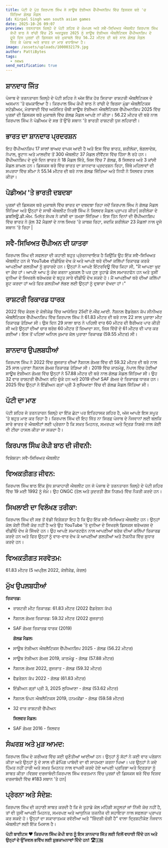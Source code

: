 ```yaml
---
title: ਪੱਟੀ ਦੇ ਪੁੱਤ ਕਿਰਪਾਲ ਸਿੰਘ ਨੇ ਸਾਊਥ ਏਸ਼ੀਅਨ ਚੈਂਪੀਅਨਸ਼ਿਪ ਵਿੱਚ ਡਿਸਕਸ ਥਰੋ 'ਚ
  ਜਿੱਤਿਆ ਗੋਲਡ ਮੈਡਲ
id: Kirpal Singh won south asian games
date: 2025-10-26 09:07
preview: ਤਰਨਤਾਰਨ ਜ਼ਿਲ੍ਹੇ ਦੇ ਪੱਟੀ ਸ਼ਹਿਰ ਦੇ ਜੰਮਪਲ ਅਤੇ ਸਵੈ-ਸਿਖਿਅਤ ਐਥਲੀਟ ਕਿਰਪਾਲ ਸਿੰਘ
  ਕੇਪੀ ਬਾਠ ਨੇ ਰਾਂਚੀ ਵਿੱਚ 25 ਅਕਤੂਬਰ 2025 ਨੂੰ ਸਾਊਥ ਏਸ਼ੀਅਨ ਐਥਲੈਟਿਕਸ ਚੈਂਪੀਅਨਸ਼ਿਪ ਦੇ
  ਦੂਜੇ ਦਿਨ ਪੁਰਸ਼ਾਂ ਦੀ ਡਿਸਕਸ ਥਰੋ ਮੁਕਾਬਲੇ ਵਿੱਚ 56.22 ਮੀਟਰ ਦੀ ਥਰੋ ਨਾਲ ਗੋਲਡ ਮੈਡਲ
  ਜਿੱਤ ਕੇ ਪੰਜਾਬ ਅਤੇ ਭਾਰਤ ਦਾ ਮਾਣ ਵਧਾਇਆ ਹੈ।
image: /assets/uploads/1000032179.jpg
author: PattiBytes
tags:
  - news
send_notification: true
---
```

## ਸ਼ਾਨਦਾਰ ਜਿੱਤ﻿

ਪੰਜਾਬ ਦੇ ਤਰਨਤਾਰਨ ਜ਼ਿਲ੍ਹੇ ਦੇ ਪੱਟੀ ਸ਼ਹਿਰ ਨੇ ਅੱਜ ਇੱਕ ਹੋਰ ਸਿਤਾਰਾ ਰਾਸ਼ਟਰੀ ਐਥਲੈਟਿਕਸ ਦੇ ਅਸਮਾਨ 'ਤੇ ਚਮਕਾਇਆ ਹੈ। ਕਿਰਪਾਲ ਸਿੰਘ ਕੇਪੀ ਬਾਠ ਨੇ ਰਾਂਚੀ ਦੇ ਬਿਰਸਾ ਮੁੰਡਾ ਐਥਲੈਟਿਕਸ ਸਟੇਡੀਅਮ, ਮੋਰਾਬਾਦੀ ਵਿੱਚ ਅਯੋਜਿਤ ਚੌਥੀ ਸਾਊਥ ਏਸ਼ੀਅਨ ਐਥਲੈਟਿਕਸ ਚੈਂਪੀਅਨਸ਼ਿਪ 2025 ਵਿੱਚ ਪੁਰਸ਼ਾਂ ਦੀ ਡਿਸਕਸ ਥਰੋ ਮੁਕਾਬਲੇ ਵਿੱਚ ਗੋਲਡ ਮੈਡਲ ਆਪਣੇ ਨਾਂ ਕੀਤਾ। 56.22 ਮੀਟਰ ਦੀ ਥਰੋ ਨਾਲ ਕਿਰਪਾਲ ਸਿੰਘ ਨੇ ਪੋਡੀਅਮ ਦੇ ਸਭ ਤੋਂ ਉੱਚੇ ਸਥਾਨ 'ਤੇ ਭਾਰਤੀ ਰਾਸ਼ਟਰੀ ਧੁਜ ਲਹਿਰਾਈ।﻿

## ਭਾਰਤ ਦਾ ਸ਼ਾਨਦਾਰ ਪ੍ਰਦਰਸ਼ਨ﻿

ਇਹ ਚੈਂਪੀਅਨਸ਼ਿਪ 17 ਸਾਲਾਂ ਬਾਅਦ ਵਾਪਸ ਆਈ ਹੈ ਅਤੇ ਇਸ ਵਿੱਚ ਭਾਰਤ, ਸ਼ਰੀਲੰਕਾ, ਬੰਗਲਾਦੇਸ਼, ਨੇਪਾਲ, ਭੂਟਾਨ ਅਤੇ ਮਾਲਦੀਵ ਤੋਂ 300 ਐਥਲੀਟ 37 ਮੈਡਲ ਈਵੈਂਟਸ ਵਿੱਚ ਹਿੱਸਾ ਲੈ ਰਹੇ ਹਨ। ਚੈਂਪੀਅਨਸ਼ਿਪ ਦੇ ਦੂਜੇ ਦਿਨ ਭਾਰਤ ਨੇ 18 ਮੈਡਲ ਜਿੱਤੇ, ਜਿਸ ਵਿੱਚ 7 ਗੋਲਡ, 8 ਸਿਲਵਰ ਅਤੇ 3 ਕਾਂਸੀ ਮੈਡਲ ਸ਼ਾਮਲ ਹਨ। ਡਿਸਕਸ ਥਰੋ ਵਿੱਚ ਭਾਰਤ ਦਾ ਸ਼ਾਨਦਾਰ ਪ੍ਰਦਰਸ਼ਨ ਰਿਹਾ, ਜਿੱਥੇ ਮਹਿਲਾਵਾਂ ਦੀ ਸਪਰਧਾ ਵਿੱਚ ਸੀਮਾ ਨੇ 55.14 ਮੀਟਰ ਦੀ ਥਰੋ ਨਾਲ ਗੋਲਡ ਜਿੱਤਿਆ ਅਤੇ ਨਿਧੀ ਨੇ ਸਿਲਵਰ ਹਾਸਲ ਕੀਤਾ।﻿

## ਪੋਡੀਅਮ 'ਤੇ ਭਾਰਤੀ ਦਬਦਬਾ﻿

ਪੁਰਸ਼ਾਂ ਦੀ ਡਿਸਕਸ ਥਰੋ ਮੁਕਾਬਲੇ ਵਿੱਚ ਭਾਰਤ ਦਾ ਦਬਦਬਾ ਰਿਹਾ ਜਦੋਂ ਕਿਰਪਾਲ ਸਿੰਘ ਨੇ ਗੋਲਡ ਮੈਡਲ ਜਿੱਤਿਆ ਅਤੇ ਉਨ੍ਹਾਂ ਦੇ ਸਾਥੀ ਐਥਲੀਟ ਨਿਰਭੈ ਸਿੰਘ ਨੇ ਸਿਲਵਰ ਮੈਡਲ ਪ੍ਰਾਪਤ ਕੀਤਾ| ਸ਼ਰੀਲੰਕਾ ਦੇ ਡਬਲਿਊ.ਡੀ.ਐਮ. ਮਿਲੰਤ ਸੰਪਥ ਨੇ ਕਾਂਸੀ ਦਾ ਤਮਗਾ ਜਿੱਤਿਆ। ਇਸ ਤਿੱਨ ਦਿਨਾਂ ਦੀ ਚੈਂਪੀਅਨਸ਼ਿਪ ਵਿੱਚ ਭਾਰਤ ਨੇ ਕੁੱਲ 32 ਮੈਡਲਾਂ ਦੇ ਨਾਲ ਸਿਖਰ 'ਤੇ ਕਾਬਜ਼ ਰਿਹਾ, ਜਦਕਿ ਸ਼ਰੀਲੰਕਾ 23 ਮੈਡਲਾਂ ਨਾਲ ਦੂਜੇ ਸਥਾਨ 'ਤੇ ਰਿਹਾ |

## ਸਵੈ-ਸਿਖਿਅਤ ਚੈਂਪੀਅਨ ਦੀ ਯਾਤਰਾ﻿

ਕਿਰਪਾਲ ਸਿੰਘ ਦੀ ਸਫਲਤਾ ਦੀ ਕਹਾਣੀ ਬਹੁਤ ਪ੍ਰੇਰਨਾਦਾਇਕ ਹੈ ਕਿਉਂਕਿ ਉਹ ਇੱਕ ਸਵੈ-ਸਿਖਿਅਤ ਐਥਲੀਟ ਹਨ ਜੋ YouTube ਵੀਡੀਓਜ਼ ਦੇਖ ਕੇ ਅਤੇ ਆਪਣੇ ਥਰੋ ਦੀਆਂ ਕਲਿੱਪਾਂ ਰਿਕਾਰਡ ਕਰਕੇ ਆਪਣੀਆਂ ਗਲਤੀਆਂ ਨੂੰ ਸੁਧਾਰਦੇ ਹਨ। ਉਨ੍ਹਾਂ ਨੇ ਆਪਣੇ ਇੰਟਰਵਿਊ ਵਿੱਚ ਕਿਹਾ ਸੀ, "ਮੈਂ ਆਪਣਾ ਖੁਦ ਦਾ ਕੋਚ ਹਾਂ। ਆਪਣੇ ਆਪ ਨੂੰ ਕੋਚ ਕਰਨਾ ਮੁਸ਼ਕਲ ਹੈ ਪਰ ਹੁਣ ਤੁਹਾਡੇ ਕੋਲ ਸਮਾਰਟਫੋਨ ਹਨ ਅਤੇ ਤੁਸੀਂ ਦੁਨੀਆ ਦੇ ਸਿਖਰਲੇ ਥਰੋਅਰਜ਼ ਦੇ ਬਹੁਤ ਸਾਰੇ ਵੀਡੀਓ ਦੇਖ ਸਕਦੇ ਹੋ। ਮੈਂ ਆਪਣੀਆਂ ਥਰੋ ਦੀਆਂ ਕਲਿੱਪਾਂ ਸ਼ੂਟ ਕਰਦਾ ਹਾਂ ਅਤੇ ਫਿਰ ਗਲਤੀਆਂ ਲੱਭਣ ਲਈ ਉਨ੍ਹਾਂ ਨੂੰ ਦੁਬਾਰਾ ਦੇਖਦਾ ਹਾਂ।"

## ਰਾਸ਼ਟਰੀ ਰਿਕਾਰਡ ਧਾਰਕ﻿

2022 ਵਿੱਚ ਕੇਰਲ ਦੇ ਕੋਝੀਕੋਡ ਵਿੱਚ ਆਯੋਜਿਤ 25ਵੀਂ ਏ.ਐੱਫ.ਆਈ. ਨੈਸ਼ਨਲ ਫੈਡਰੇਸ਼ਨ ਕੱਪ ਸੀਨੀਅਰ ਐਥਲੈਟਿਕਸ ਚੈਂਪੀਅਨਸ਼ਿਪ ਵਿੱਚ ਕਿਰਪਾਲ ਸਿੰਘ ਨੇ 61.83 ਮੀਟਰ ਦੀ ਥਰੋ ਨਾਲ 22 ਸਾਲ ਪੁਰਾਣਾ ਮੀਟ ਰਿਕਾਰਡ ਤੋੜਿਆ ਸੀ। ਉਸ ਦਿਨ 29 ਸਾਲਾ ਬਾਠ ਨੇ ਪਹਿਲੀ ਵਾਰ 60 ਮੀਟਰ ਦੀ ਬੈਰੀਅਰ ਪਾਰ ਕੀਤੀ ਸੀ ਅਤੇ ਉਨ੍ਹਾਂ ਦੀਆਂ ਚਾਰ ਥਰੋਜ਼ 60 ਮੀਟਰ ਤੋਂ ਜ਼ਿਆਦਾ ਸਨ, ਜਿਸ ਵਿੱਚੋਂ ਦੋ 61 ਮੀਟਰ ਵੀ ਪਾਰ ਕਰ ਗਈਆਂ। ਇਸ ਤੋਂ ਪਹਿਲਾਂ ਅਨਿਲ ਕੁਮਾਰ ਕੋਲ ਪੁਰਾਣਾ ਰਿਕਾਰਡ (59.55 ਮੀਟਰ) ਸੀ।﻿

## ਸ਼ਾਨਦਾਰ ਉਪਲਬਧੀਆਂ﻿

ਕਿਰਪਾਲ ਸਿੰਘ ਨੇ 2022 ਵਿੱਚ ਗੁਜਰਾਤ ਦੀਆਂ ਨੈਸ਼ਨਲ ਗੇਮਜ਼ ਵਿੱਚ ਵੀ 59.32 ਮੀਟਰ ਦੀ ਥਰੋ ਨਾਲ 25 ਸਾਲ ਪੁਰਾਣਾ ਨੈਸ਼ਨਲ ਗੇਮਜ਼ ਰਿਕਾਰਡ ਤੋੜਿਆ ਸੀ। 2019 ਵਿੱਚ ਕਾਠਮੰਡੂ, ਨੇਪਾਲ ਵਿੱਚ ਹੋਈਆਂ ਸਾਊਥ ਏਸ਼ੀਅਨ ਗੇਮਜ਼ ਵਿੱਚ ਉਨ੍ਹਾਂ ਨੇ 57.88 ਮੀਟਰ ਦੀ ਥਰੋ ਨਾਲ ਗੋਲਡ ਮੈਡਲ ਜਿੱਤਿਆ ਸੀ। ਉਹ 32 ਵਾਰ ਰਾਸ਼ਟਰੀ ਚੈਂਪੀਅਨ ਰਹਿ ਚੁੱਕੇ ਹਨ ਅਤੇ 2019 ਦੀਆਂ SAF ਗੇਮਜ਼ ਦੇ ਰਿਕਾਰਡ ਧਾਰਕ ਹਨ। 2025 ਵਿੱਚ ਉਨ੍ਹਾਂ ਨੇ ਇੰਡੀਅਨ ਗ੍ਰਾਂ ਪ੍ਰੀ 3 ਲੁਧਿਆਣਾ ਵਿੱਚ ਵੀ ਗੋਲਡ ਮੈਡਲ ਜਿੱਤਿਆ ਸੀ।﻿

## ਪੱਟੀ ਦਾ ਮਾਣ﻿

ਪੱਟੀ ਸ਼ਹਿਰ ਜੋ ਤਰਨਤਾਰਨ ਜ਼ਿਲ੍ਹੇ ਦਾ ਇੱਕ ਛੋਟਾ ਪਰ ਇਤਿਹਾਸਕ ਸ਼ਹਿਰ ਹੈ, ਅੱਜ ਆਪਣੇ ਇਸ ਸਪੂਤ 'ਤੇ ਬਹੁਤ ਮਾਣ ਕਰ ਰਿਹਾ ਹੈ। ਕਿਰਪਾਲ ਸਿੰਘ ਦੀ ਇਹ ਜਿੱਤ ਨਾ ਸਿਰਫ਼ ਪੰਜਾਬ ਦੇ ਨੌਜਵਾਨਾਂ ਲਈ ਬਲਕਿ ਸਾਰੇ ਭਾਰਤ ਦੇ ਐਥਲੀਟਾਂ ਲਈ ਪ੍ਰੇਰਨਾ ਹੈ ਕਿ ਸਖ਼ਤ ਮਿਹਨਤ, ਸਮਰਪਣ ਅਤੇ ਦ੍ਰਿੜ ਨਿਸ਼ਚੇ ਨਾਲ ਕੋਈ ਵੀ ਟੀਚਾ ਹਾਸਲ ਕੀਤਾ ਜਾ ਸਕਦਾ ਹੈ।﻿

## ਕਿਰਪਾਲ ਸਿੰਘ ਕੇਪੀ ਬਾਠ ਦੀ ਜੀਵਨੀ:﻿

ਵਿਸ਼ੇਸ਼ਤਾ: ਸਵੈ-ਸਿਖਿਅਤ ਐਥਲੀਟ

## ਵਿਅਕਤੀਗਤ ਜੀਵਨ:﻿

ਕਿਰਪਾਲ ਸਿੰਘ ਬਾਠ ਇੱਕ ਸ਼ੁੱਧ ਸ਼ਾਕਾਹਾਰੀ ਐਥਲੀਟ ਹਨ ਜੋ ਪੰਜਾਬ ਦੇ ਤਰਨਤਾਰਨ ਜ਼ਿਲ੍ਹੇ ਦੇ ਪੱਟੀ ਸ਼ਹਿਰ ਵਿੱਚ 19 ਮਈ 1992 ਨੂੰ ਜੰਮੇ। ਉਹ ONGC (ਤੇਲ ਅਤੇ ਕੁਦਰਤੀ ਗੈਸ ਨਿਗਮ) ਵਿੱਚ ਨੌਕਰੀ ਕਰਦੇ ਹਨ।﻿

## ਸਿਖਲਾਈ ਦਾ ਵਿਲੱਖਣ ਤਰੀਕਾ:﻿

ਕਿਰਪਾਲ ਸਿੰਘ ਦੀ ਸਭ ਤੋਂ ਵੱਡੀ ਵਿਸ਼ੇਸ਼ਤਾ ਇਹ ਹੈ ਕਿ ਉਹ ਇੱਕ ਸਵੈ-ਸਿਖਿਅਤ ਐਥਲੀਟ ਹਨ। ਉਨ੍ਹਾਂ ਕੋਲ ਕੋਈ ਨਿੱਜੀ ਕੋਚ ਨਹੀਂ ਹੈ ਅਤੇ ਉਹ YouTube 'ਤੇ ਦੁਨੀਆ ਦੇ ਸਿਖਰਲੇ ਡਿਸਕਸ ਥਰੋਅਰਜ਼ ਦੇ ਵੀਡੀਓ ਦੇਖ ਕੇ ਸਿੱਖਦੇ ਹਨ। ਉਹ ਆਪਣੇ ਸਮਾਰਟਫੋਨ ਨਾਲ ਆਪਣੀਆਂ ਥਰੋਜ਼ ਦੀਆਂ ਕਲਿੱਪਾਂ ਰਿਕਾਰਡ ਕਰਦੇ ਹਨ ਅਤੇ ਫਿਰ ਉਨ੍ਹਾਂ ਨੂੰ ਵਾਰ-ਵਾਰ ਦੇਖ ਕੇ ਆਪਣੀਆਂ ਗਲਤੀਆਂ ਅਤੇ ਟੈਕਨੀਕ ਵਿੱਚ ਸੁਧਾਰ ਕਰਦੇ ਹਨ।﻿

## ਵਿਅਕਤੀਗਤ ਸਰਵੋਤਮ:﻿

61.83 ਮੀਟਰ (5 ਅਪ੍ਰੈਲ 2022, ਕੋਝੀਕੋਡ, ਕੇਰਲ)﻿

## ਮੁੱਖ ਉਪਲਬਧੀਆਂ﻿

**ਰਿਕਾਰਡ:**

* ਰਾਸ਼ਟਰੀ ਮੀਟ ਰਿਕਾਰਡ: 61.83 ਮੀਟਰ (2022 ਫੈਡਰੇਸ਼ਨ ਕੱਪ)
* ਨੈਸ਼ਨਲ ਗੇਮਜ਼ ਰਿਕਾਰਡ: 59.32 ਮੀਟਰ (2022 ਗੁਜਰਾਤ)
* SAF ਗੇਮਜ਼ ਰਿਕਾਰਡ ਧਾਰਕ (2019)﻿

   **ਗੋਲਡ ਮੈਡਲ:**﻿
* ਸਾਊਥ ਏਸ਼ੀਅਨ ਐਥਲੈਟਿਕਸ ਚੈਂਪੀਅਨਸ਼ਿਪ 2025 - ਗੋਲਡ (56.22 ਮੀਟਰ)﻿
* ਸਾਊਥ ਏਸ਼ੀਅਨ ਗੇਮਜ਼ 2019, ਕਾਠਮੰਡੂ - ਗੋਲਡ (57.88 ਮੀਟਰ)
* ਨੈਸ਼ਨਲ ਗੇਮਜ਼ 2022, ਗੁਜਰਾਤ - ਗੋਲਡ (59.32 ਮੀਟਰ)
* ਫੈਡਰੇਸ਼ਨ ਕੱਪ 2022 - ਗੋਲਡ (61.83 ਮੀਟਰ)
* ਇੰਡੀਅਨ ਗ੍ਰਾਂ ਪ੍ਰੀ 3, 2025 ਲੁਧਿਆਣਾ - ਗੋਲਡ (53.62 ਮੀਟਰ)
*  ਨੈਸ਼ਨਲ ਓਪਨ ਐਥਲੈਟਿਕਸ 2019, ਹਨਮਕੋਂਡਾ - ਗੋਲਡ (59.58 ਮੀਟਰ)
* 32 ਵਾਰ ਰਾਸ਼ਟਰੀ ਚੈਂਪੀਅਨ

  **ਸਿਲਵਰ ਮੈਡਲ:**﻿
* SAF ਗੇਮਜ਼ 2016 - ਸਿਲਵਰ﻿

## ਸੰਘਰਸ਼ ਅਤੇ ਮੁੜ ਆਮਦ:


ਕਿਰਪਾਲ ਸਿੰਘ ਦੇ ਕਰੀਅਰ ਵਿੱਚ ਕਈ ਚੁਣੌਤੀਆਂ ਆਈਆਂ ਹਨ। ਉਨ੍ਹਾਂ ਨੂੰ ਸੱਟਾਂ ਨੇ ਕਈ ਵਾਰ ਪਰੇਸ਼ਾਨ ਕੀਤਾ ਅਤੇ ਉਨ੍ਹਾਂ ਨੂੰ ਦੋ ਸਾਲ ਦੀ ਡੋਪਿੰਗ ਪਾਬੰਦੀ ਦਾ ਵੀ ਸਾਹਮਣਾ ਕਰਨਾ ਪਿਆ। ਪਰ ਉਨ੍ਹਾਂ ਨੇ ਕਦੇ ਹਿੰਮਤ ਨਹੀਂ ਹਾਰੀ ਅਤੇ ਸਖ਼ਤ ਮਿਹਨਤ ਨਾਲ ਵਾਪਸੀ ਕਰਦੇ ਹੋਏ ਆਪਣੀ ਪ੍ਰਤਿਭਾ ਅਤੇ ਦ੍ਰਿੜਤਾ ਨੂੰ ਸਾਬਤ ਕੀਤਾ।ਵਿਸ਼ਵ ਦਰਜਾਬੰਦੀ:ਕਿਰਪਾਲ ਸਿੰਘ ਵਰਤਮਾਨ ਵਿੱਚ ਪੁਰਸ਼ਾਂ ਦੀ ਡਿਸਕਸ ਥਰੋ ਵਿੱਚ ਵਿਸ਼ਵ ਦਰਜਾਬੰਦੀ ਵਿੱਚ #183 ਸਥਾਨ 'ਤੇ ਹਨ|

##  ਪ੍ਰੇਰਨਾ ਅਤੇ ਸੰਦੇਸ਼:

ਕਿਰਪਾਲ ਸਿੰਘ ਦੀ ਕਹਾਣੀ ਸਾਬਤ ਕਰਦੀ ਹੈ ਕਿ ਜੇ ਤੁਹਾਡੇ ਕੋਲ ਮਹਿੰਗੀ ਸਹੂਲਤਾਂ ਜਾਂ ਨਿੱਜੀ ਕੋਚ ਨਹੀਂ ਹੈ, ਤਾਂ ਵੀ ਤੁਸੀਂ ਆਪਣੀ ਮਿਹਨਤ, ਸਮਰਪਣ ਅਤੇ ਆਧੁਨਿਕ ਤਕਨੀਕ ਦੀ ਸਹਾਇਤਾ ਨਾਲ ਸਫਲਤਾ ਪ੍ਰਾਪਤ ਕਰ ਸਕਦੇ ਹੋ। ਉਨ੍ਹਾਂ ਦਾ ਸਕਾਰਾਤਮਕ ਰਵੱਈਆ ਅਤੇ "ਜ਼ਿੰਦਗੀ ਚੰਗੀ ਹੈ" ਵਾਲਾ ਦ੍ਰਿਸ਼ਟੀਕੋਣ ਨੌਜਵਾਨ ਐਥਲੀਟਾਂ ਲਈ ਇੱਕ ਮਿਸਾਲ ਹੈ।

**ਪੱਟੀ ਬਾਈਟਸ ❤️ ਕਿਰਪਾਲ ਸਿੰਘ ਕੇਪੀ ਬਾਠ ਨੂੰ ਇਸ ਸ਼ਾਨਦਾਰ ਜਿੱਤ ਲਈ ਦਿਲੋਂ ਵਧਾਈ ਦਿੰਦੇ ਹਨ ਅਤੇ ਉਨ੍ਹਾਂ ਦੇ ਉੱਜਵਲ ਭਵਿੱਖ ਲਈ ਸ਼ੁਭਕਾਮਨਾਵਾਂ ਦਿੰਦੇ ਹਨ! 🏆🇮🇳**